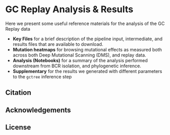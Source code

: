 # GC Replay Analysis & Results 

Here we present some useful reference materials for the analysis of the GC Replay data

* **Key Files** for a brief description of the pipeline input, intermediate, and results files that are available to download.
* **Mutation heatmaps** for browsing mutational effects as measured both across both Deep Mutational Scanning (DMS), and replay data.
* **Analysis (Notebooks)** for a summary of the analysis performed downstream from BCR isolation, and phylogenetic inference.
* **Supplementary** for the results we generated with different parameters to the `gctree` inference step

## Citation

## Acknowledgements

## License